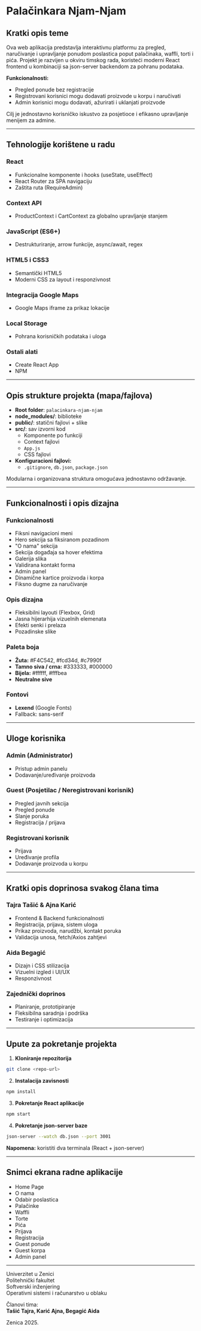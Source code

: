 # Palačinkara Njam-Njam

## Kratki opis teme

Ova web aplikacija predstavlja interaktivnu platformu za pregled, naručivanje i upravljanje ponudom poslastica poput palačinaka, waffli, torti i pića. Projekt je razvijen u okviru timskog rada, koristeći moderni React frontend u kombinaciji sa json-server backendom za pohranu podataka.

**Funkcionalnosti:**
- Pregled ponude bez registracije
- Registrovani korisnici mogu dodavati proizvode u korpu i naručivati
- Admin korisnici mogu dodavati, ažurirati i uklanjati proizvode

Cilj je jednostavno korisničko iskustvo za posjetioce i efikasno upravljanje menijem za admine.

---

## Tehnologije korištene u radu

### React
- Funkcionalne komponente i hooks (useState, useEffect)
- React Router za SPA navigaciju
- Zaštita ruta (RequireAdmin)

### Context API
- ProductContext i CartContext za globalno upravljanje stanjem

### JavaScript (ES6+)
- Destrukturiranje, arrow funkcije, async/await, regex

### HTML5 i CSS3
- Semantički HTML5
- Moderni CSS za layout i responzivnost

### Integracija Google Maps
- Google Maps iframe za prikaz lokacije

### Local Storage
- Pohrana korisničkih podataka i uloga

### Ostali alati
- Create React App
- NPM

---

## Opis strukture projekta (mapa/fajlova)

- **Root folder**: `palacinkara-njam-njam`
- **node_modules/**: biblioteke
- **public/**: statični fajlovi + slike
- **src/**: sav izvorni kod
  - Komponente po funkciji
  - Context fajlovi
  - `App.js`
  - CSS fajlovi
- **Konfiguracioni fajlovi:**
  - `.gitignore`, `db.json`, `package.json`

Modularna i organizovana struktura omogućava jednostavno održavanje.

---

## Funkcionalnosti i opis dizajna

### Funkcionalnosti
- Fiksni navigacioni meni
- Hero sekcija sa fiksiranom pozadinom
- "O nama" sekcija
- Sekcija događaja sa hover efektima
- Galerija slika
- Validirana kontakt forma
- Admin panel
- Dinamične kartice proizvoda i korpa
- Fiksno dugme za naručivanje

### Opis dizajna
- Fleksibilni layouti (Flexbox, Grid)
- Jasna hijerarhija vizuelnih elemenata
- Efekti senki i prelaza
- Pozadinske slike

### Paleta boja
- **Žuta:** #F4C542, #fcd34d, #c7990f
- **Tamno siva / crna:** #333333, #000000
- **Bijela:** #ffffff, #fffbea
- **Neutralne sive**

### Fontovi
- **Lexend** (Google Fonts)
- Fallback: sans-serif

---

## Uloge korisnika

### Admin (Administrator)
- Pristup admin panelu
- Dodavanje/uređivanje proizvoda

### Guest (Posjetilac / Neregistrovani korisnik)
- Pregled javnih sekcija
- Pregled ponude
- Slanje poruka
- Registracija / prijava

### Registrovani korisnik
- Prijava
- Uređivanje profila
- Dodavanje proizvoda u korpu

---

## Kratki opis doprinosa svakog člana tima

###  Tajra Tašić & Ajna Karić
- Frontend & Backend funkcionalnosti
- Registracija, prijava, sistem uloga
- Prikaz proizvoda, narudžbi, kontakt poruka
- Validacija unosa, fetch/Axios zahtjevi

###  Aida Begagić
- Dizajn i CSS stilizacija
- Vizuelni izgled i UI/UX
- Responzivnost

###  Zajednički doprinos
- Planiranje, prototipiranje
- Fleksibilna saradnja i podrška
- Testiranje i optimizacija

---

## Upute za pokretanje projekta

1. **Kloniranje repozitorija**
```bash
git clone <repo-url>
```

2. **Instalacija zavisnosti**
```bash
npm install
```

3. **Pokretanje React aplikacije**
```bash
npm start
```

4. **Pokretanje json-server baze**
```bash
json-server --watch db.json --port 3001
```

**Napomena:** koristiti dva terminala (React + json-server)

---

## Snimci ekrana radne aplikacije

- Home Page
- O nama
- Odabir poslastica
- Palačinke
- Waffli
- Torte
- Pića
- Prijava
- Registracija
- Guest ponude
- Guest korpa
- Admin panel

---

Univerzitet u Zenici  
Politehnički fakultet  
Softverski inženjering  
Operativni sistemi i računarstvo u oblaku  

Članovi tima:  
**Tašić Tajra, Karić Ajna, Begagić Aida**  

Zenica 2025.
